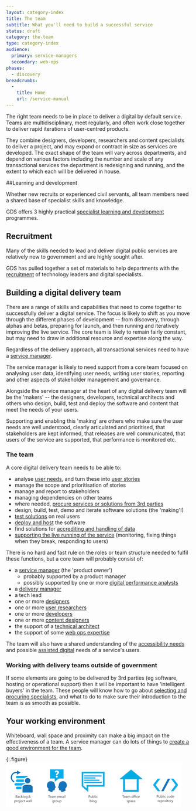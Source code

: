 ```yaml
---
layout: category-index
title: The team
subtitle: What you'll need to build a successful service
status: draft
category: the-team
type: category-index
audience:
  primary: service-managers
  secondary: web-ops
phases:
  - discovery
breadcrumbs:
  -
    title: Home
    url: /service-manual
---
```


The right team needs to be in place to deliver a digital by default service. Teams are multidisciplinary, meet regularly, and often work close together to deliver rapid iterations of user-centred products.

They combine designers, developers, researchers and content specialists to deliver a project, and may expand or contract in size as services are developed. The exact shape of the team will vary across departments, and depend on various factors including the number and scale of any transactional services the department is redesigning and running, and the extent to which each will be delivered in house.

##Learning and development

Whether new recruits or experienced civil servants, all team members need a shared base of specialist skills and knowledge.

GDS offers 3 highly practical [specialist learning and development](/service-manual/the-team/learning-and-development) programmes.

## Recruitment

Many of the skills needed to lead and deliver digital public services are relatively new to government and are highly sought after.

GDS has pulled together a set of materials to help departments with the [recruitment](/service-manual/the-team/recruitment) of technology leaders and digital specialists.

## Building a digital delivery team

There are a range of skills and capabilities that need to come together to successfully deliver a digital service. The focus is likely to shift as you move through the different phases of development -- from discovery, through alphas and betas, preparing for launch, and then running and iteratively improving the live service. The core team is likely to remain fairly constant, but may need to draw in additional resource and expertise along the way.

Regardless of the delivery approach, all transactional services need to have a [service manager](/service-manual/the-team/service-manager.html).

The service manager is likely to need support from a core team focused on analysing user data, identifying user needs, writing user stories, reporting and other aspects of stakeholder management and governance.

Alongside the service manager at the heart of any digital delivery team will be the 'makers' -- the designers, developers, technical architects and others who design, build, test and deploy the software and content that meet the needs of your users.

Supporting and enabling this 'making' are others who make sure the user needs are well understood, clearly articulated and prioritised, that stakeholders are kept informed, that releases are well communicated, that users of the service are supported, that performance is monitored etc.

### The team

A core digital delivery team needs to be able to:

* analyse [user needs](/service-manual/user-centred-design/user-needs.html), and turn these into [user stories](/service-manual/agile/writing-user-stories.html)
* manage the scope and prioritisation of stories
* manage and report to stakeholders
* managing dependencies on other teams
* where needed, [procure services or solutions from 3rd parties](/service-manual/the-team/working-with-specialists.html)
* design, build, test, demo and iterate software solutions (the 'making'!)
* [test solutions](/service-manual/user-centred-design/introduction-to-user-research.html) on real users
* [deploy and host](/service-manual/operations/hosting.html) the software
* find solutions for [accrediting and handling of data](/service-manual/making-software/information-security.html)
* [supporting the live running of the service](/service-manual/operations/index.html) (monitoring, fixing things when they break, responding to users)

There is no hard and fast rule on the roles or team structure needed to fulfil these functions, but a core team will probably consist of:

* a [service manager](/service-manual/the-team/service-manager.html) (the 'product owner')
	* probably supported by a product manager
	* possibly supported by one or more [digital performance analysts](/service-manual/the-team/recruitment/performance-analyst-jd.html)
* a [delivery manager](/service-manual/the-team/delivery-manager.html)
* a tech lead
* one or more [designers](/service-manual/the-team/designer.html)
* one or more [user researchers](/service-manual/the-team/user-researcher)
* one or more [developers](/service-manual/the-team/developer.html)
* one or more [content designers](/service-manual/the-team/content-designer.html)
* the support of a [technical architect](/service-manual/the-team/recruitment/Technicalarchitect-generic.docx)
* the support of some [web ops expertise](/service-manual/the-team/web-operations.html)

The team will also have a shared understanding of the [accessibility needs](/service-manual/the-team/accessibility.html) and possible [assisted digital](/service-manual/assisted-digital) needs of a service's users.

### Working with delivery teams outside of government

If some elements are going to be delivered by 3rd parties (eg software, hosting or operational support) then it will be important to have 'intelligent buyers' in the team. These people will know how to go about [selecting and procuring specialists](/service-manual/the-team/working-with-specialists.html), and what to do to make sure their introduction to the team is as smooth as possible.

## Your working environment

Whiteboard, wall space and proximity can make a big impact on the effectiveness of a team. A service manager can do lots of things to [create a good environment for the team](/service-manual/the-team/working-environment.html).

{:.figure}
![Some of the things an effective team needs](/service-manual/assets/images/team-assets.png)
